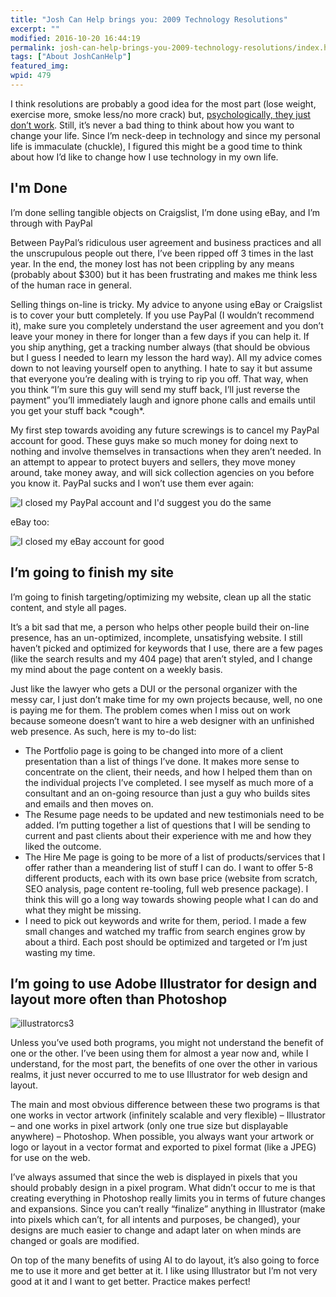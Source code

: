```yaml
---
title: "Josh Can Help brings you: 2009 Technology Resolutions"
excerpt: ""
modified: 2016-10-20 16:44:19
permalink: josh-can-help-brings-you-2009-technology-resolutions/index.html
tags: ["About JoshCanHelp"]
featured_img:
wpid: 479
---
```



I think resolutions are probably a good idea for the most part (lose weight, exercise more, smoke less/no more crack) but, [psychologically, they just don’t work](http://www.boston.com/lifestyle/articles/2009/01/01/why_is_change_so_hard/?page=full). Still, it’s never a bad thing to think about how you want to change your life. Since I’m neck-deep in technology and since my personal life is immaculate (chuckle), I figured this might be a good time to think about how I’d like to change how I use technology in my own life.

## I'm Done

I’m done selling tangible objects on Craigslist, I’m done using eBay, and I’m through with PayPal

Between PayPal’s ridiculous user agreement and business practices and all the unscrupulous people out there, I’ve been ripped off 3 times in the last year. In the end, the money lost has not been crippling by any means (probably about $300) but it has been frustrating and makes me think less of the human race in general.

Selling things on-line is tricky. My advice to anyone using eBay or Craigslist is to cover your butt completely. If you use PayPal (I wouldn’t recommend it), make sure you completely understand the user agreement and you don’t leave your money in there for longer than a few days if you can help it. If you ship anything, get a tracking number always (that should be obvious but I guess I needed to learn my lesson the hard way). All my advice comes down to not leaving yourself open to anything. I hate to say it but assume that everyone you’re dealing with is trying to rip you off. That way, when you think “I’m sure this guy will send my stuff back, I’ll just reverse the payment” you’ll immediately laugh and ignore phone calls and emails until you get your stuff back \*cough\*.

My first step towards avoiding any future screwings is to cancel my PayPal account for good. These guys make so much money for doing next to nothing and involve themselves in transactions when they aren’t needed. In an attempt to appear to protect buyers and sellers, they move money around, take money away, and will sick collection agencies on you before you know it. PayPal sucks and I won’t use them ever again:

![I closed my PayPal account and I'd suggest you do the same](/_images/2009/01/paypal_close.jpg "I closed my PayPal account and I'd suggest you do the same")

eBay too:

![I closed my eBay account for good](/_images/2009/01/ebay_close.jpg "I closed my eBay account for good")

## I’m going to finish my site

I’m going to finish targeting/optimizing my website, clean up all the static content, and style all pages.

It’s a bit sad that me, a person who helps other people build their on-line presence, has an un-optimized, incomplete, unsatisfying website. I still haven’t picked and optimized for keywords that I use, there are a few pages (like the search results and my 404 page) that aren’t styled, and I change my mind about the page content on a weekly basis.

Just like the lawyer who gets a DUI or the personal organizer with the messy car, I just don’t make time for my own projects because, well, no one is paying me for them. The problem comes when I miss out on work because someone doesn’t want to hire a web designer with an unfinished web presence. As such, here is my to-do list:

- The Portfolio page is going to be changed into more of a client presentation than a list of things I’ve done. It makes more sense to concentrate on the client, their needs, and how I helped them than on the individual projects I’ve completed. I see myself as much more of a consultant and an on-going resource than just a guy who builds sites and emails and then moves on.
- The Resume page needs to be updated and new testimonials need to be added. I’m putting together a list of questions that I will be sending to current and past clients about their experience with me and how they liked the outcome.
- The Hire Me page is going to be more of a list of products/services that I offer rather than a meandering list of stuff I can do. I want to offer 5-8 different products, each with its own base price (website from scratch, SEO analysis, page content re-tooling, full web presence package). I think this will go a long way towards showing people what I can do and what they might be missing.
- I need to pick out keywords and write for them, period. I made a few small changes and watched my traffic from search engines grow by about a third. Each post should be optimized and targeted or I’m just wasting my time.

I’m going to use Adobe Illustrator for design and layout more often than Photoshop
----------------------------------------------------------------------------------

![illustratorcs3](/_images/2009/01/illustratorcs3.jpg)

Unless you’ve used both programs, you might not understand the benefit of one or the other. I’ve been using them for almost a year now and, while I understand, for the most part, the benefits of one over the other in various realms, it just never occurred to me to use Illustrator for web design and layout.

The main and most obvious difference between these two programs is that one works in vector artwork (infinitely scalable and very flexible) – Illustrator – and one works in pixel artwork (only one true size but displayable anywhere) – Photoshop. When possible, you always want your artwork or logo or layout in a vector format and exported to pixel format (like a JPEG) for use on the web.

I’ve always assumed that since the web is displayed in pixels that you should probably design in a pixel program. What didn’t occur to me is that creating everything in Photoshop really limits you in terms of future changes and expansions. Since you can’t really “finalize” anything in Illustrator (make into pixels which can’t, for all intents and purposes, be changed), your designs are much easier to change and adapt later on when minds are changed or goals are modified.

On top of the many benefits of using AI to do layout, it’s also going to force me to use it more and get better at it. I like using Illustrator but I’m not very good at it and I want to get better. Practice makes perfect!
